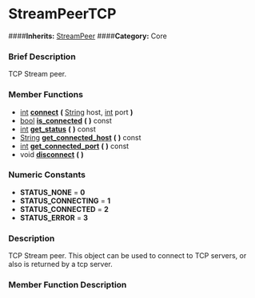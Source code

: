 #  StreamPeerTCP  
####**Inherits:** [StreamPeer](class_streampeer)
####**Category:** Core

###  Brief Description  
TCP Stream peer.

###  Member Functions 
  * [int](class_int)  **[connect](#connect)**  **(** [String](class_string) host, [int](class_int) port  **)**
  * [bool](class_bool)  **[is&#95;connected](#is_connected)**  **(** **)** const
  * [int](class_int)  **[get&#95;status](#get_status)**  **(** **)** const
  * [String](class_string)  **[get&#95;connected&#95;host](#get_connected_host)**  **(** **)** const
  * [int](class_int)  **[get&#95;connected&#95;port](#get_connected_port)**  **(** **)** const
  * void  **[disconnect](#disconnect)**  **(** **)**

###  Numeric Constants  
  * **STATUS_NONE** = **0**
  * **STATUS_CONNECTING** = **1**
  * **STATUS_CONNECTED** = **2**
  * **STATUS_ERROR** = **3**

###  Description  
TCP Stream peer. This object can be used to connect to TCP servers, or also is returned by a tcp server.

###  Member Function Description  
